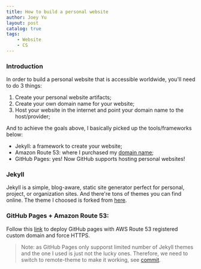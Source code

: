 ```yaml
---
title: How to build a personal website
author: Joey Yu
layout: post
catalog: true
tags:
    - Website
    - CS
---
```

### Introduction

In order to build a personal website that is accessible worldwide, you'll need to do 3 things:

1. Create your personal website artifacts;
2. Create your own domain name for your website;
3. Host your website in the internet and point your domain name to the host/provider; 

And to achieve the goals above, I basically picked up the tools/frameworks below:

* Jekyll: a framework to create your website;
* Amazon Route 53: where I purchased my [domain name](http://goplusgo.me);
* GitHub Pages: yes! Now GitHub supports hosting personal websites!

### Jekyll
Jekyll is a simple, blog-aware, static site generator perfect for personal, project, or organization sites. And there're tons of themes you can find online. The theme I choosed is forked from [here](https://github.com/chrisbobbe/jekyll-theme-prologue).

### GitHub Pages + Amazon Route 53:
Follow this [link](https://medium.com/@benwiz/how-to-deploy-github-pages-with-aws-route-53-registered-custom-domain-and-force-https-bbea801e5ea3) to deploy GitHub pages with AWS Route 53 registered custom domain and force HTTPS.

> Note: as GitHub Pages only supporst limited number of Jekyll themes and the one I used is just not the lucky ones. Therefore, we need to switch to remote-theme to make it working, see [commit](https://github.com/goplusgo/goplusgo.github.io/commit/3f5cb7aa20c67d9cec0ace0be161e334e1d821f1).
